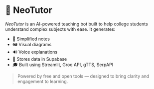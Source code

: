 # 🧠 NeoTutor

*NeoTutor* is an AI-powered teaching bot built to help college students understand complex subjects with ease. It generates:

- 📄 Simplified notes
- 🖼️ Visual diagrams
- 🔊 Voice explanations
- 💾 Stores data in Supabase
- 🎓 Built using Streamlit, Groq API, gTTS, SerpAPI

> Powered by free and open tools — designed to bring clarity and engagement to learning.